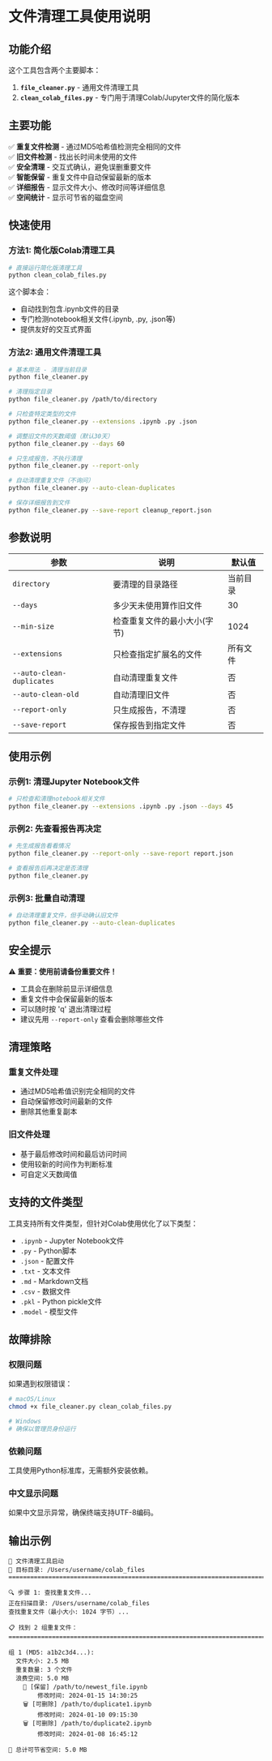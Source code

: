 # 文件清理工具使用说明

## 功能介绍

这个工具包含两个主要脚本：

1. **`file_cleaner.py`** - 通用文件清理工具
2. **`clean_colab_files.py`** - 专门用于清理Colab/Jupyter文件的简化版本

## 主要功能

✅ **重复文件检测** - 通过MD5哈希值检测完全相同的文件  
✅ **旧文件检测** - 找出长时间未使用的文件  
✅ **安全清理** - 交互式确认，避免误删重要文件  
✅ **智能保留** - 重复文件中自动保留最新的版本  
✅ **详细报告** - 显示文件大小、修改时间等详细信息  
✅ **空间统计** - 显示可节省的磁盘空间  

## 快速使用

### 方法1: 简化版Colab清理工具

```bash
# 直接运行简化版清理工具
python clean_colab_files.py
```

这个脚本会：
- 自动找到包含.ipynb文件的目录
- 专门检测notebook相关文件(.ipynb, .py, .json等)
- 提供友好的交互式界面

### 方法2: 通用文件清理工具

```bash
# 基本用法 - 清理当前目录
python file_cleaner.py

# 清理指定目录
python file_cleaner.py /path/to/directory

# 只检查特定类型的文件
python file_cleaner.py --extensions .ipynb .py .json

# 调整旧文件的天数阈值（默认30天）
python file_cleaner.py --days 60

# 只生成报告，不执行清理
python file_cleaner.py --report-only

# 自动清理重复文件（不询问）
python file_cleaner.py --auto-clean-duplicates

# 保存详细报告到文件
python file_cleaner.py --save-report cleanup_report.json
```

## 参数说明

| 参数 | 说明 | 默认值 |
|------|------|--------|
| `directory` | 要清理的目录路径 | 当前目录 |
| `--days` | 多少天未使用算作旧文件 | 30 |
| `--min-size` | 检查重复文件的最小大小(字节) | 1024 |
| `--extensions` | 只检查指定扩展名的文件 | 所有文件 |
| `--auto-clean-duplicates` | 自动清理重复文件 | 否 |
| `--auto-clean-old` | 自动清理旧文件 | 否 |
| `--report-only` | 只生成报告，不清理 | 否 |
| `--save-report` | 保存报告到指定文件 | 否 |

## 使用示例

### 示例1: 清理Jupyter Notebook文件

```bash
# 只检查和清理notebook相关文件
python file_cleaner.py --extensions .ipynb .py .json --days 45
```

### 示例2: 先查看报告再决定

```bash
# 先生成报告看看情况
python file_cleaner.py --report-only --save-report report.json

# 查看报告后再决定是否清理
python file_cleaner.py
```

### 示例3: 批量自动清理

```bash
# 自动清理重复文件，但手动确认旧文件
python file_cleaner.py --auto-clean-duplicates
```

## 安全提示

⚠️ **重要：使用前请备份重要文件！**

- 工具会在删除前显示详细信息
- 重复文件中会保留最新的版本
- 可以随时按 'q' 退出清理过程
- 建议先用 `--report-only` 查看会删除哪些文件

## 清理策略

### 重复文件处理
- 通过MD5哈希值识别完全相同的文件
- 自动保留修改时间最新的文件
- 删除其他重复副本

### 旧文件处理
- 基于最后修改时间和最后访问时间
- 使用较新的时间作为判断标准
- 可自定义天数阈值

## 支持的文件类型

工具支持所有文件类型，但针对Colab使用优化了以下类型：
- `.ipynb` - Jupyter Notebook文件
- `.py` - Python脚本
- `.json` - 配置文件
- `.txt` - 文本文件
- `.md` - Markdown文档
- `.csv` - 数据文件
- `.pkl` - Python pickle文件
- `.model` - 模型文件

## 故障排除

### 权限问题
如果遇到权限错误：
```bash
# macOS/Linux
chmod +x file_cleaner.py clean_colab_files.py

# Windows
# 确保以管理员身份运行
```

### 依赖问题
工具使用Python标准库，无需额外安装依赖。

### 中文显示问题
如果中文显示异常，确保终端支持UTF-8编码。

## 输出示例

```
🧹 文件清理工具启动
📁 目标目录: /Users/username/colab_files
================================================================================

🔍 步骤 1: 查找重复文件...
正在扫描目录: /Users/username/colab_files
查找重复文件（最小大小: 1024 字节）...

📋 找到 2 组重复文件：
================================================================================

组 1 (MD5: a1b2c3d4...):
  文件大小: 2.5 MB
  重复数量: 3 个文件
  浪费空间: 5.0 MB
    📁 [保留] /path/to/newest_file.ipynb
        修改时间: 2024-01-15 14:30:25
    🗑️ [可删除] /path/to/duplicate1.ipynb
        修改时间: 2024-01-10 09:15:30
    🗑️ [可删除] /path/to/duplicate2.ipynb
        修改时间: 2024-01-08 16:45:12

💾 总计可节省空间: 5.0 MB
``` 